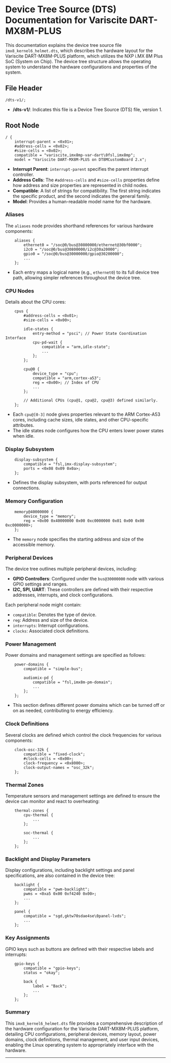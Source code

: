 # Device Tree Source (DTS) Documentation for Variscite DART-MX8M-PLUS

This documentation explains the device tree source file `imx8_kernel6_helmet.dts`, which describes the hardware layout for the Variscite DART-MX8M-PLUS platform, which utilizes the NXP i.MX 8M Plus SoC (System on Chip). The device tree structure allows the operating system to understand the hardware configurations and properties of the system.

## File Header

```dts
/dts-v1/;
```
- **/dts-v1/**: Indicates this file is a Device Tree Source (DTS) file, version 1.

## Root Node

```dts
/ {
	interrupt-parent = <0x01>;
	#address-cells = <0x02>;
	#size-cells = <0x02>;
	compatible = "variscite,imx8mp-var-dart\0fsl,imx8mp";
	model = "Variscite DART-MX8M-PLUS on DT8MCustomBoard 2.x";
```

- **Interrupt Parent**: `interrupt-parent` specifies the parent interrupt controller.
- **Address Cells**: The `#address-cells` and `#size-cells` properties define how address and size properties are represented in child nodes.
- **Compatible**: A list of strings for compatibility. The first string indicates the specific product, and the second indicates the general family.
- **Model**: Provides a human-readable model name for the hardware.

### Aliases

The `aliases` node provides shorthand references for various hardware components:

```dts
	aliases {
		ethernet0 = "/soc@0/bus@30800000/ethernet@30bf0000";
		i2c0 = "/soc@0/bus@30800000/i2c@30a20000";
		gpio0 = "/soc@0/bus@30000000/gpio@30200000";
	    ...
	};
```

- Each entry maps a logical name (e.g., `ethernet0`) to its full device tree path, allowing simpler references throughout the device tree.

### CPU Nodes

Details about the CPU cores:

```dts
	cpus {
		#address-cells = <0x01>;
		#size-cells = <0x00>;

		idle-states {
			entry-method = "psci"; // Power State Coordination Interface
			cpu-pd-wait {
				compatible = "arm,idle-state";
				...
			};
		};

		cpu@0 {
			device_type = "cpu";
			compatible = "arm,cortex-a53";
			reg = <0x00>; // Index of CPU
			...
		};

		// Additional CPUs (cpu@1, cpu@2, cpu@3) defined similarly.
	};
```

- Each `cpu@[0-3]` node gives properties relevant to the ARM Cortex-A53 cores, including cache sizes, idle states, and other CPU-specific attributes.
- The idle states node configures how the CPU enters lower power states when idle.

### Display Subsystem

```dts
	display-subsystem {
		compatible = "fsl,imx-display-subsystem";
		ports = <0x08 0x09 0x0a>;
	};
```

- Defines the display subsystem, with ports referenced for output connections.

### Memory Configuration

```dts
	memory@40000000 {
		device_type = "memory";
		reg = <0x00 0x40000000 0x00 0xc0000000 0x01 0x00 0x00 0xc0000000>;
	};
```

- The `memory` node specifies the starting address and size of the accessible memory.

### Peripheral Devices

The device tree outlines multiple peripheral devices, including:

- **GPIO Controllers**: Configured under the `bus@30000000` node with various GPIO settings and ranges.
- **I2C, SPI, UART**: These controllers are defined with their respective addresses, interrupts, and clock configurations.
  
Each peripheral node might contain:
- `compatible`: Denotes the type of device.
- `reg`: Address and size of the device.
- `interrupts`: Interrupt configurations.
- `clocks`: Associated clock definitions.

### Power Management

Power domains and management settings are specified as follows:

```dts
	power-domains {
		compatible = "simple-bus";

		audiomix-pd {
			compatible = "fsl,imx8m-pm-domain";
			...
		};
	};
```

- This section defines different power domains which can be turned off or on as needed, contributing to energy efficiency.

### Clock Definitions

Several clocks are defined which control the clock frequencies for various components:

```dts
	clock-osc-32k {
		compatible = "fixed-clock";
		#clock-cells = <0x00>;
		clock-frequency = <0x8000>;
		clock-output-names = "osc_32k";
	};
```

### Thermal Zones

Temperature sensors and management settings are defined to ensure the device can monitor and react to overheating:

```dts
	thermal-zones {
		cpu-thermal {
			...
		};

		soc-thermal {
			...
		};
	};
```

### Backlight and Display Parameters

Display configurations, including backlight settings and panel specifications, are also contained in the device tree:

```dts
	backlight {
		compatible = "pwm-backlight";
		pwms = <0xa5 0x00 0xf4240 0x00>;
		...
	};

	panel {
		compatible = "sgd,gktw70sdae4se\0panel-lvds";
		...
	};
```

### Key Assignments

GPIO keys such as buttons are defined with their respective labels and interrupts:

```dts
	gpio-keys {
		compatible = "gpio-keys";
		status = "okay";

		back {
			label = "Back";
			...
		};
	};
```

### Summary

This `imx8_kernel6_helmet.dts` file provides a comprehensive description of the hardware configuration for the Variscite DART-MX8M-PLUS platform, detailing CPU configurations, peripheral devices, memory layout, power domains, clock definitions, thermal management, and user input devices, enabling the Linux operating system to appropriately interface with the hardware.

---